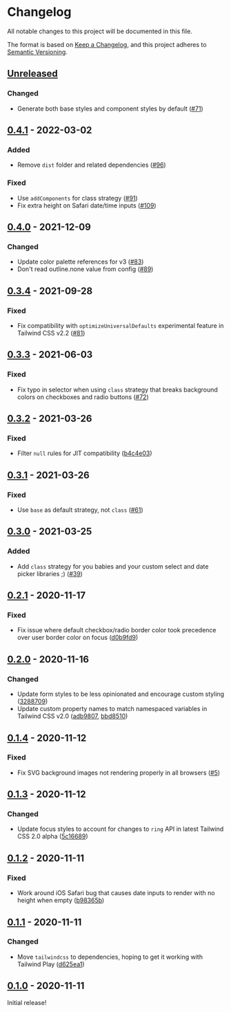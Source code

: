 # Changelog

All notable changes to this project will be documented in this file.

The format is based on [Keep a Changelog](https://keepachangelog.com/en/1.0.0/),
and this project adheres to [Semantic Versioning](https://semver.org/spec/v2.0.0.html).

## [Unreleased]

### Changed

- Generate both base styles and component styles by default ([#71](https://github.com/tailwindlabs/tailwindcss-forms/pull/71))

## [0.4.1] - 2022-03-02

### Added

- Remove `dist` folder and related dependencies ([#96](https://github.com/tailwindlabs/tailwindcss-forms/pull/96))

### Fixed

- Use `addComponents` for class strategy ([#91](https://github.com/tailwindlabs/tailwindcss-forms/pull/91))
- Fix extra height on Safari date/time inputs  ([#109](https://github.com/tailwindlabs/tailwindcss-forms/pull/109))

## [0.4.0] - 2021-12-09

### Changed

- Update color palette references for v3 ([#83](https://github.com/tailwindlabs/tailwindcss-forms/pull/83))
- Don't read outline.none value from config ([#89](https://github.com/tailwindlabs/tailwindcss-forms/pull/89))

## [0.3.4] - 2021-09-28

### Fixed

- Fix compatibility with `optimizeUniversalDefaults` experimental feature in Tailwind CSS v2.2 ([#81](https://github.com/tailwindlabs/tailwindcss-forms/pull/81))

## [0.3.3] - 2021-06-03

### Fixed

- Fix typo in selector when using `class` strategy that breaks background colors on checkboxes and radio buttons ([#72](https://github.com/tailwindlabs/tailwindcss-forms/pull/72))

## [0.3.2] - 2021-03-26

### Fixed

- Filter `null` rules for JIT compatibility ([b4c4e03](https://github.com/tailwindlabs/tailwindcss-forms/commit/b4c4e039337c3a5599f5b6d9eabbcc8ab9e8c8d9))

## [0.3.1] - 2021-03-26

### Fixed

- Use `base` as default strategy, not `class` ([#61](https://github.com/tailwindlabs/tailwindcss-forms/pull/61))

## [0.3.0] - 2021-03-25

### Added

- Add `class` strategy for you babies and your custom select and date picker libraries ;) ([#39](https://github.com/tailwindlabs/tailwindcss-forms/pull/39))

## [0.2.1] - 2020-11-17

### Fixed

- Fix issue where default checkbox/radio border color took precedence over user border color on focus ([d0b9fd9](https://github.com/tailwindlabs/tailwindcss-forms/commit/d0b9fd9))

## [0.2.0] - 2020-11-16

### Changed

- Update form styles to be less opinionated and encourage custom styling ([3288709](https://github.com/tailwindlabs/tailwindcss-forms/commit/3288709b59f4101511ec19f30cb2dafe7738251e))
- Update custom property names to match namespaced variables in Tailwind CSS v2.0 ([adb9807](https://github.com/tailwindlabs/tailwindcss-forms/commit/adb98078fc830d0416cb5ea2c895e997d5f0a5ec), [bbd8510](https://github.com/tailwindlabs/tailwindcss-forms/commit/bbd85102ef4a402b3c39d997c025208a33694cc4))

## [0.1.4] - 2020-11-12

### Fixed

- Fix SVG background images not rendering properly in all browsers ([#5](https://github.com/tailwindlabs/tailwindcss-forms/pull/5))

## [0.1.3] - 2020-11-12

### Changed

- Update focus styles to account for changes to `ring` API in latest Tailwind CSS 2.0 alpha ([5c16689](https://github.com/tailwindlabs/tailwindcss-forms/commit/5c166896b06475832bd8364f9f3ef5c4baec585f))

## [0.1.2] - 2020-11-11

### Fixed

- Work around iOS Safari bug that causes date inputs to render with no height when empty ([b98365b](https://github.com/tailwindlabs/tailwindcss-forms/commit/b98365b903b586bfbe7a6ae745ba64b5d87e23e3))

## [0.1.1] - 2020-11-11

### Changed

- Move `tailwindcss` to dependencies, hoping to get it working with Tailwind Play ([d625ea1](https://github.com/tailwindlabs/tailwindcss-forms/commit/d625ea11bd111a4d8cde937e36f3d229ecdf7c6a))

## [0.1.0] - 2020-11-11

Initial release!

[unreleased]: https://github.com/tailwindlabs/tailwindcss-forms/compare/v0.4.1...HEAD
[0.4.1]: https://github.com/tailwindlabs/tailwindcss-forms/compare/v0.4.0...v0.4.1
[0.4.0]: https://github.com/tailwindlabs/tailwindcss-forms/compare/v0.3.3...v0.4.0
[0.3.4]: https://github.com/tailwindlabs/tailwindcss-forms/compare/v0.3.3...v0.3.4
[0.3.3]: https://github.com/tailwindlabs/tailwindcss-forms/compare/v0.3.2...v0.3.3
[0.3.2]: https://github.com/tailwindlabs/tailwindcss-forms/compare/v0.3.1...v0.3.2
[0.3.1]: https://github.com/tailwindlabs/tailwindcss-forms/compare/v0.3.0...v0.3.1
[0.3.0]: https://github.com/tailwindlabs/tailwindcss-forms/compare/v0.2.1...v0.3.0
[0.2.1]: https://github.com/tailwindlabs/tailwindcss-forms/compare/v0.2.0...v0.2.1
[0.2.0]: https://github.com/tailwindlabs/tailwindcss-forms/compare/v0.1.4...v0.2.0
[0.1.4]: https://github.com/tailwindlabs/tailwindcss-forms/compare/v0.1.3...v0.1.4
[0.1.3]: https://github.com/tailwindlabs/tailwindcss-forms/compare/v0.1.2...v0.1.3
[0.1.2]: https://github.com/tailwindlabs/tailwindcss-forms/compare/v0.1.1...v0.1.2
[0.1.1]: https://github.com/tailwindlabs/tailwindcss-forms/compare/v0.1.0...v0.1.1
[0.1.0]: https://github.com/tailwindlabs/tailwindcss-forms/releases/tag/v0.1.0
